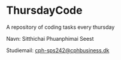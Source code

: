 # ThursdayCode
A repository of coding tasks every thursday

Navn: Sitthichai Phuanphimai Seest

Studiemail: cph-sps242@cphbusiness.dk